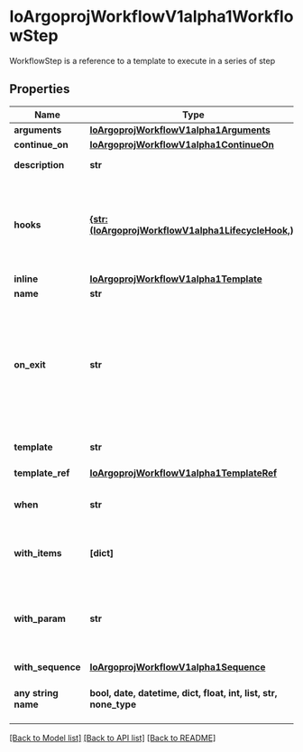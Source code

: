 # IoArgoprojWorkflowV1alpha1WorkflowStep

WorkflowStep is a reference to a template to execute in a series of step

## Properties
Name | Type | Description | Notes
------------ | ------------- | ------------- | -------------
**arguments** | [**IoArgoprojWorkflowV1alpha1Arguments**](IoArgoprojWorkflowV1alpha1Arguments.md) |  | [optional] 
**continue_on** | [**IoArgoprojWorkflowV1alpha1ContinueOn**](IoArgoprojWorkflowV1alpha1ContinueOn.md) |  | [optional] 
**description** | **str** | Description of the step | [optional] 
**hooks** | [**{str: (IoArgoprojWorkflowV1alpha1LifecycleHook,)}**](IoArgoprojWorkflowV1alpha1LifecycleHook.md) | Hooks holds the lifecycle hook which is invoked at lifecycle of step, irrespective of the success, failure, or error status of the primary step | [optional] 
**inline** | [**IoArgoprojWorkflowV1alpha1Template**](IoArgoprojWorkflowV1alpha1Template.md) |  | [optional] 
**name** | **str** | Name of the step | [optional] 
**on_exit** | **str** | OnExit is a template reference which is invoked at the end of the template, irrespective of the success, failure, or error of the primary template. DEPRECATED: Use Hooks[exit].Template instead. | [optional] 
**template** | **str** | Template is the name of the template to execute as the step | [optional] 
**template_ref** | [**IoArgoprojWorkflowV1alpha1TemplateRef**](IoArgoprojWorkflowV1alpha1TemplateRef.md) |  | [optional] 
**when** | **str** | When is an expression in which the step should conditionally execute | [optional] 
**with_items** | **[dict]** | WithItems expands a step into multiple parallel steps from the items in the list | [optional] 
**with_param** | **str** | WithParam expands a step into multiple parallel steps from the value in the parameter, which is expected to be a JSON list. | [optional] 
**with_sequence** | [**IoArgoprojWorkflowV1alpha1Sequence**](IoArgoprojWorkflowV1alpha1Sequence.md) |  | [optional] 
**any string name** | **bool, date, datetime, dict, float, int, list, str, none_type** | any string name can be used but the value must be the correct type | [optional]

[[Back to Model list]](../README.md#documentation-for-models) [[Back to API list]](../README.md#documentation-for-api-endpoints) [[Back to README]](../README.md)


